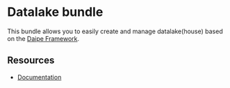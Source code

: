 # Datalake bundle

This bundle allows you to easily create and manage datalake(house) based on the [Daipe Framework](https://www.daipe.ai).  

## Resources

* [Documentation](https://datasentics.github.io/ai-platform-docs/data-pipelines-workflow/managing-datalake/)
